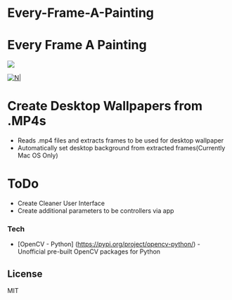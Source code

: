 # Every-Frame-A-Painting




# Every Frame A Painting

![](CompressedSpideySwing.gif)

[![N|](https://www.python.org/static/community_logos/python-logo.png)](https://www.python.org/)



# Create Desktop Wallpapers from .MP4s

  - Reads .mp4 files and extracts frames to be used for desktop wallpaper
  - Automatically set desktop background from extracted frames(Currently Mac OS Only) 
 

# ToDo
  - Create Cleaner User Interface
  - Create additional parameters to be controllers via app
  

### Tech
* [OpenCV - Python] (https://pypi.org/project/opencv-python/) - Unofficial pre-built OpenCV packages for Python


License
----

MIT
